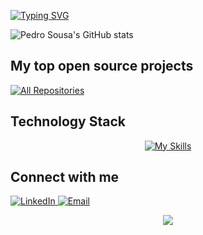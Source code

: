 <a href="https://git.io/typing-svg"><img src="https://readme-typing-svg.demolab.com?font=Fira+Code&duration=4600&pause=2500&color=3b82f6&width=435&lines=Hi+there%2C+I+am+Pedro!" alt="Typing SVG" /></a>

![Pedro Sousa's GitHub stats](https://github-readme-stats.vercel.app/api?username=Pedrohenrc&show_icons=true&title_color=3b82f6&text_color=60a5fa&icon_color=1d4ed8&bg_color=0f172a&border_color=1e40af&rank_icon=github)

## My top open source projects

<p align="left">
  <a href="https://github.com/Pedrohenrc?tab=repositories"><img alt="All Repositories" title="All Repositories" src="https://custom-icon-badges.herokuapp.com/badge/-All%20Repos-3b82f6?style=for-the-badge&logoColor=white&logo=repo"/></a>
</p>

## Technology Stack

<div align="center">

[![My Skills](https://skillicons.dev/icons?i=java,spring,python,mysql,postgres,django,fastapi,flask,docker,githubactions&theme=dark)](https://skillicons.dev)

</div>

## Connect with me

<p align="left">
  <a href="https://www.linkedin.com/in/pedro-sousa-dev">
    <img src="https://img.shields.io/badge/-LinkedIn-3b82f6?style=for-the-badge&logo=linkedin&logoColor=white&labelColor=3b82f6" alt="LinkedIn"/>
  </a>
  <a href="mailto:pirriquecsousa@gmail.com">
    <img src="https://img.shields.io/badge/-Email-3b82f6?style=for-the-badge&logo=gmail&logoColor=white&labelColor=1d4ed8" alt="Email"/>
  </a>
</p>

<div align="center">
  <img src="https://capsule-render.vercel.app/api?type=waving&color=1e40af&height=100&width=1000&section=footer"/>
</div>
